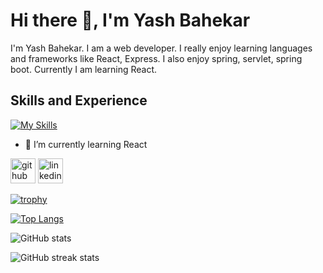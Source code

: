 # Hi there 👋, I'm Yash Bahekar
I'm Yash Bahekar. I am a web developer. I really enjoy learning languages and frameworks like React, Express. I also enjoy spring, servlet, spring boot. Currently I am learning React.

## Skills and Experience
   [![My Skills](https://skillicons.dev/icons?i=react,nodejs,mongodb,mysql,expressjs,js,html,css,java,cpp)](https://skillicons.dev)

- 🌱 I’m currently learning React 


[<img src='https://cdn.jsdelivr.net/npm/simple-icons@3.0.1/icons/github.svg' alt='github' height='40'>](https://github.com/Yashbahekar)  [<img src='https://cdn.jsdelivr.net/npm/simple-icons@3.0.1/icons/linkedin.svg' alt='linkedin' height='40'>](https://www.linkedin.com/in/yash-bahekar-025151220/)  

[![trophy](https://github-profile-trophy.vercel.app/?username=Yashbahekar)](https://github.com/ryo-ma/github-profile-trophy)

[![Top Langs](https://github-readme-stats.vercel.app/api/top-langs/?username=Yashbahekar)](https://github.com/anuraghazra/github-readme-stats)

![GitHub stats](https://github-readme-stats.vercel.app/api?username=Yashbahekar&show_icons=true&count_private=true)  

![GitHub streak stats](https://streak-stats.demolab.com/?user=Yashbahekar)  

